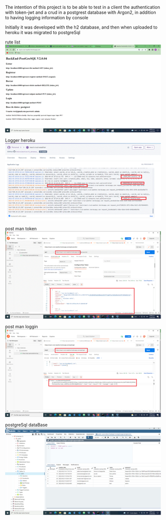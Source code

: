 The intention of this project is to be able to test in a client the authentication with token-jwt and
a crud in a postgrest database with Argon2, in addition to having logging information by console

Initially it was developed with the h2 database, and then when uploaded to heroku it was migrated to postgreSql


rute list
![](images/heroku_index.gif)

Logger heroku
![](images/heroku_logger.gif)

post man token
![](images/list_heroku_with_token.gif)

post man loggin
![](images/login_heroku.gif)

postgreSql dataBase
![](images/data_base.gif)


